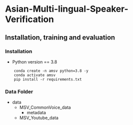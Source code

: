 # Asian-Multi-lingual-Speaker-Verification

## Installation, training and evaluation

### Installation

- Python version == 3.8

``` 
    conda create -n amsv python=3.8 -y
    conda activate amsv
    pip install -r requirements.txt
```

### Data Folder

- data
    - MSV_CommonVoice_data
        - metadata
    - MSV_Youtube_data